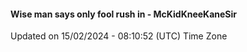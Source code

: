 #### Wise man says only fool rush in - McKidKneeKaneSir
Updated on 15/02/2024 - 08:10:52 (UTC) Time Zone
